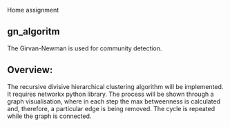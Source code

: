 Home assignment 

## gn_algoritm
The Girvan-Newman is used for community detection. 

## Overview:
The recursive divisive hierarchical clustering algorithm will be implemented. It requires networkx python library. 
The process will be shown through a graph visualisation, where in each step the max betweenness is calculated and, therefore, a particular edge is being removed. The cycle is repeated while the graph is connected.
